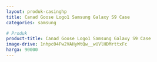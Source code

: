 ```yaml
---
layout: produk-casinghp
title: Canad Goose Logo1 Samsung Galaxy S9 Case
categories: samsung

# Produk
product-title: Canad Goose Logo1 Samsung Galaxy S9 Case
image-drive: 1nhpc04Fw2VAHyWtQw__wUVlHDMrttxFc
harga: 90000
---
```

